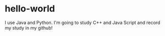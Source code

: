 # hello-world

I use Java and Python.
I'm going to study C++ and Java Script and record my study in my github!

